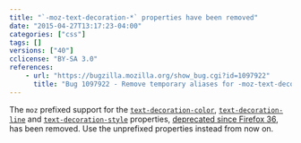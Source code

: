 ```yaml
---
title: "`-moz-text-decoration-*` properties have been removed"
date: "2015-04-27T13:17:23-04:00"
categories: ["css"]
tags: []
versions: ["40"]
cclicense: "BY-SA 3.0"
references:
    - url: "https://bugzilla.mozilla.org/show_bug.cgi?id=1097922"
      title: "Bug 1097922 - Remove temporary aliases for -moz-text-decoration-*."
---
```

The `moz` prefixed support for the [`text-decoration-color`](https://developer.mozilla.org/en-US/docs/Web/CSS/text-decoration-color), [`text-decoration-line`](https://developer.mozilla.org/en-US/docs/Web/CSS/text-decoration-line) and [`text-decoration-style`](https://developer.mozilla.org/en-US/docs/Web/CSS/text-decoration-style) properties, [deprecated since Firefox 36](https://www.fxsitecompat.com/en-CA/docs/2014/css3-text-decoration-properties-have-been-unprefixed-text-decoration-becomes-a-shorthand/), has been removed. Use the unprefixed properties instead from now on.
